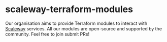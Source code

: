 # scaleway-terraform-modules

Our organisation aims to provide Terraform modules to interact with [Scaleway](https://www.scaleway.com/) services.
All our modules are open-source and supported by the community. Feel free to join submit PRs!
